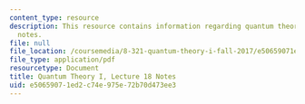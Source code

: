 ```yaml
---
content_type: resource
description: This resource contains information regarding quantum theory I, lecture
  notes.
file: null
file_location: /coursemedia/8-321-quantum-theory-i-fall-2017/e50659071ed2c74e975e72b70d473ee3_MIT8_321F17_lec18.pdf
file_type: application/pdf
resourcetype: Document
title: Quantum Theory I, Lecture 18 Notes
uid: e5065907-1ed2-c74e-975e-72b70d473ee3
---
```

